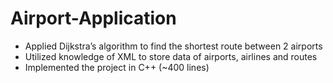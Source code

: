# Airport-Application

+ Applied Dijkstra’s algorithm to find the shortest route between 2 airports
+ Utilized knowledge of XML to store data of airports, airlines and routes
+ Implemented the project in C++ (~400 lines)
